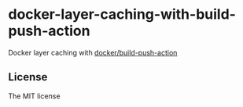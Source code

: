 # docker-layer-caching-with-build-push-action

Docker layer caching with [docker/build-push-action](https://github.com/docker/build-push-action)

## License

The MIT license

